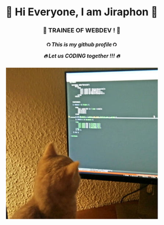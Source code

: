 <div align="center">
<h1>🌟 Hi Everyone, I am Jiraphon 🌟</h1>
<h3>🚀 TRAINEE OF WEBDEV ! 🚀</h3>
<h5>

<img width="10px" src="https://github.com/thejiraphxn/thejiraphxn/blob/main/assets/github-logo.png" />
This is my github profile
<img width="10px" src="https://github.com/thejiraphxn/thejiraphxn/blob/main/assets/github-logo.png" />
<br/>

🔥 Let us CODING together !!! 🔥 <br/>
</h5>
<img src="https://github.com/thejiraphxn/thejiraphxn/blob/main/assets/meowmeme.jpeg" />

 </div>
<!---
thejiraphxn/thejiraphxn is a ✨ special ✨ repository because its `README.md` (this file) appears on your GitHub profile.
You can click the Preview link to take a look at your changes.
--->
